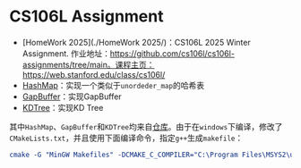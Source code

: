 

# CS106L Assignment

+ [HomeWork 2025](./HomeWork 2025/)：CS106L 2025 Winter Assignment. 作业地址：https://github.com/cs106l/cs106l-assignments/tree/main。课程主页：https://web.stanford.edu/class/cs106l/
+ [HashMap](./HashMap/)：实现一个类似于`unordeder_map`的哈希表
+ [GapBuffer](./GapBuffer/)：实现GapBuffer
+ [KDTree](./KDTree/)：实现KD Tree



其中`HashMap`、`GapBuffer`和`KDTree`均来自[仓库](https://github.com/wengwz/CS106L-Self-Learning/tree/main)。由于在`windows`下编译，修改了`CMakeLists.txt`，并且使用下面编译命令，指定`g++`生成`makefile`：

```cmake
cmake -G "MinGW Makefiles" -DCMAKE_C_COMPILER="C:\Program Files\MSYS2\ucrt64\bin\gcc.exe" -DCMAKE_CXX_COMPILER="C:\Program Files\MSYS2\ucrt64\bin\g++.exe" ..
```

